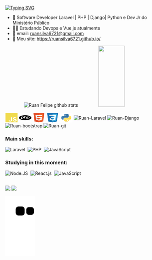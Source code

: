 [![Typing SVG](https://readme-typing-svg.herokuapp.com/?color=00bfbf&size=35&center=true&vCenter=true&width=1000&lines=HELLO,+MY+NAME+is+Ruan+Felipe+;I'm+21+years+old;I+from+Benevides,+PA;I'm+Software+Engineering+;Be+Welcome!+:%29)](https://git.io/typing-svg)

- 🔭 Software Developer Laravel | PHP | Django| Python e Dev Jr do Ministério Público
- 🧑‍🎓 Estudando Devops e Vue.js atualmente 
- 💼 email: ruansilva6721@gmail.com
- 📲 Meu site: https://ruansilva6721.github.io/

<div align="center">  
  <img width="55%" height="195px" src="https://github-readme-stats.vercel.app/api?username=RuanSilva6721&show_icons=true&count_private=true&hide_border=true&title_color=00bfbf&icon_color=00bfbf&text_color=c9d1d9&bg_color=0d1117" alt="Ruan Felipe github stats" /> 
  <img width="41%" height="195px" src="https://github-readme-stats.vercel.app/api/top-langs/?username=RuanSilva6721&layout=compact&hide_border=true&title_color=00bfbf&text_color=00bfbf&bg_color=0d1117" />
</div>
  
  <div style="display: inline_block"><br>
  <img align="center" alt="Ruan-Js" height="30" width="40" src="https://raw.githubusercontent.com/devicons/devicon/master/icons/javascript/javascript-plain.svg">
  <img align="center" alt="Ruan-php" height="30" width="40" src="https://raw.githubusercontent.com/devicons/devicon/master/icons/php/php-plain.svg">
  <img align="center" alt="Ruan-HTML" height="30" width="40" src="https://raw.githubusercontent.com/devicons/devicon/master/icons/html5/html5-original.svg">
  <img align="center" alt="Ruan-CSS" height="30" width="40" src="https://raw.githubusercontent.com/devicons/devicon/master/icons/css3/css3-original.svg">
  <img align="center" alt="Ruan-Python" height="30" width="40" src="https://raw.githubusercontent.com/devicons/devicon/master/icons/python/python-original.svg">
  <img align="center" alt="Ruan-Laravel" height="30" width="40" src="https://cdn.jsdelivr.net/gh/devicons/devicon/icons/laravel/laravel-plain.svg">
  <img align="center" alt="Ruan-Django" height="30" width="40" src="https://cdn.jsdelivr.net/gh/devicons/devicon/icons/django/django-plain.svg">
  <img align="center" alt="Ruan-bootstrap" height="30" width="40" src="https://cdn.jsdelivr.net/gh/devicons/devicon/icons/bootstrap/bootstrap-plain.svg">
  <img align="center" alt="Ruan-git" height="30" width="40" src="https://cdn.jsdelivr.net/gh/devicons/devicon/icons/git/git-plain.svg">
  
  ### Main skills:
![Laravel](https://img.shields.io/badge/-Laravel-0D1117?style=for-the-badge&logo=laravel&labelColor=0D1117&textColor=0D1117)&nbsp;
![PHP](https://img.shields.io/badge/-Php-0D1117?style=for-the-badge&logo=Php&labelColor=0D1117)&nbsp;
![JavaScript](https://img.shields.io/badge/-JavaScript-0D1117?style=for-the-badge&logo=javascript&labelColor=0D1117&textColor=0D1117)&nbsp;

### Studying in this moment:
![Node.JS](https://img.shields.io/badge/-Node.JS-0D1117?style=for-the-badge&logo=node.js&labelColor=0D1117&textColor=0D1117)&nbsp;
![React.js](https://img.shields.io/badge/-React.js-0D1117?style=for-the-badge&logo=react&labelColor=0D1117)&nbsp;
![JavaScript](https://img.shields.io/badge/-JavaScript-0D1117?style=for-the-badge&logo=javascript&labelColor=0D1117&textColor=0D1117)&nbsp;

</div>
  </br>
  <div> 
<!--   <a href="#" target="_blank"><img src="https://img.shields.io/badge/YouTube-FF0000?style=for-the-badge&logo=youtube&logoColor=white" target="_blank"></a>
  <a href="#" target="_blank"><img src="https://img.shields.io/badge/-Instagram-%23E4405F?style=for-the-badge&logo=instagram&logoColor=white" target="_blank"></a>
 	<a href="#" target="_blank"><img src="https://img.shields.io/badge/Twitch-9146FF?style=for-the-badge&logo=twitch&logoColor=white" target="_blank"></a>
 <a href="#" target="_blank"><img src="https://img.shields.io/badge/Discord-7289DA?style=for-the-badge&logo=discord&logoColor=white" target="_blank"></a> 
  <a href = "#"><img src="https://img.shields.io/badge/-Gmail-%23333?style=for-the-badge&logo=gmail&logoColor=white" target="_blank"></a> -->
  <a href = "ruansilva6721@gmail.com"><img src="https://img.shields.io/badge/-Gmail-%23333?style=for-the-badge&logo=gmail&logoColor=white" target="_blank"></a>
  <a href="https://www.linkedin.com/in/ruan-felipe-silva-06b9631a6/" target="_blank"><img src="https://img.shields.io/badge/-LinkedIn-%230077B5?style=for-the-badge&logo=linkedin&logoColor=white" target="_blank"></a> 
 

</div>

  

  ![Snake animation](https://github.com/rafaballerini/rafaballerini/blob/output/github-contribution-grid-snake.svg)
 
</div>
